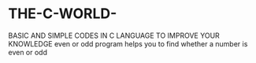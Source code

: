 # THE-C-WORLD-
BASIC AND SIMPLE CODES IN C LANGUAGE TO IMPROVE YOUR KNOWLEDGE 
even or odd program helps you to find whether a number is even or odd  
